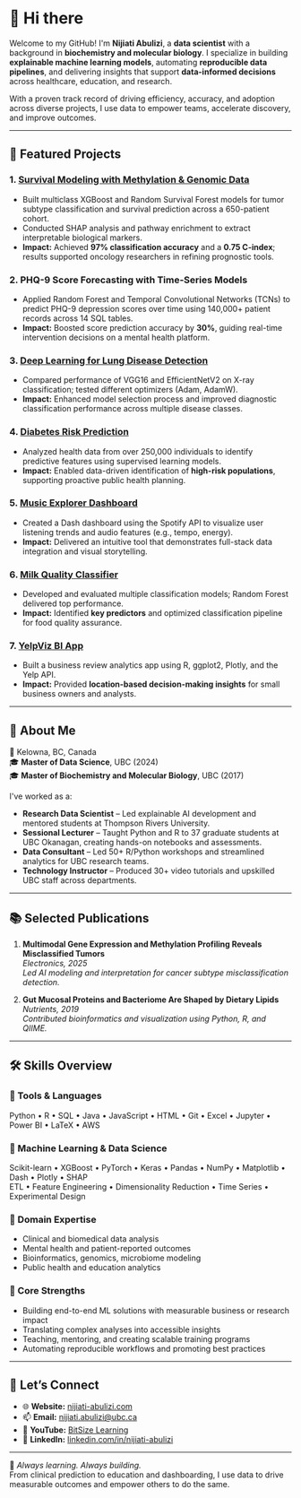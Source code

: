 # 👋 Hi there

Welcome to my GitHub! I'm **Nijiati Abulizi**, a **data scientist** with a background in **biochemistry and molecular biology**. I specialize in building **explainable machine learning models**, automating **reproducible data pipelines**, and delivering insights that support **data-informed decisions** across healthcare, education, and research.

With a proven track record of driving efficiency, accuracy, and adoption across diverse projects, I use data to empower teams, accelerate discovery, and improve outcomes.

---

## 🔬 Featured Projects

### 1. [**Survival Modeling with Methylation & Genomic Data**](https://github.com/nijiati-abulizi/Glioma)
- Built multiclass XGBoost and Random Survival Forest models for tumor subtype classification and survival prediction across a 650-patient cohort.
- Conducted SHAP analysis and pathway enrichment to extract interpretable biological markers.
- **Impact:** Achieved **97% classification accuracy** and a **0.75 C-index**; results supported oncology researchers in refining prognostic tools.

### 2. **PHQ-9 Score Forecasting with Time-Series Models**
- Applied Random Forest and Temporal Convolutional Networks (TCNs) to predict PHQ-9 depression scores over time using 140,000+ patient records across 14 SQL tables.
- **Impact:** Boosted score prediction accuracy by **30%**, guiding real-time intervention decisions on a mental health platform.

### 3. [**Deep Learning for Lung Disease Detection**](https://github.com/nijiati-abulizi/cnn_lung_disease)
- Compared performance of VGG16 and EfficientNetV2 on X-ray classification; tested different optimizers (Adam, AdamW).
- **Impact:** Enhanced model selection process and improved diagnostic classification performance across multiple disease classes.

### 4. [**Diabetes Risk Prediction**](https://github.com/nijiati-abulizi/diabetes_prediction)
- Analyzed health data from over 250,000 individuals to identify predictive features using supervised learning models.
- **Impact:** Enabled data-driven identification of **high-risk populations**, supporting proactive public health planning.

### 5. [**Music Explorer Dashboard**](https://github.com/nijiati-abulizi/spotify_dashboard)
- Created a Dash dashboard using the Spotify API to visualize user listening trends and audio features (e.g., tempo, energy).
- **Impact:** Delivered an intuitive tool that demonstrates full-stack data integration and visual storytelling.

### 6. [**Milk Quality Classifier**](https://github.com/nijiati-abulizi/milk_quality_prediction)
- Developed and evaluated multiple classification models; Random Forest delivered top performance.
- **Impact:** Identified **key predictors** and optimized classification pipeline for food quality assurance.

### 7. [**YelpViz BI App**](https://github.com/nijiati-abulizi/yelp_api_wrapper)
- Built a business review analytics app using R, ggplot2, Plotly, and the Yelp API.
- **Impact:** Provided **location-based decision-making insights** for small business owners and analysts.

---

## 🧠 About Me

📍 Kelowna, BC, Canada  
🎓 **Master of Data Science**, UBC (2024)  
🎓 **Master of Biochemistry and Molecular Biology**, UBC (2017)  

I've worked as a:
- **Research Data Scientist** – Led explainable AI development and mentored students at Thompson Rivers University.
- **Sessional Lecturer** – Taught Python and R to 37 graduate students at UBC Okanagan, creating hands-on notebooks and assessments.
- **Data Consultant** – Led 50+ R/Python workshops and streamlined analytics for UBC research teams.
- **Technology Instructor** – Produced 30+ video tutorials and upskilled UBC staff across departments.

---

## 📚 Selected Publications

1. **Multimodal Gene Expression and Methylation Profiling Reveals Misclassified Tumors**  
   _Electronics, 2025_  
   *Led AI modeling and interpretation for cancer subtype misclassification detection.*

2. **Gut Mucosal Proteins and Bacteriome Are Shaped by Dietary Lipids**  
   _Nutrients, 2019_  
   *Contributed bioinformatics and visualization using Python, R, and QIIME.*

---

## 🛠 Skills Overview

### 🧪 Tools & Languages  
Python • R • SQL • Java • JavaScript • HTML • Git • Excel • Jupyter • Power BI • LaTeX • AWS

### 🧠 Machine Learning & Data Science  
Scikit-learn • XGBoost • PyTorch • Keras • Pandas • NumPy • Matplotlib • Dash • Plotly • SHAP  
ETL • Feature Engineering • Dimensionality Reduction • Time Series • Experimental Design

### 🧬 Domain Expertise  
- Clinical and biomedical data analysis  
- Mental health and patient-reported outcomes  
- Bioinformatics, genomics, microbiome modeling  
- Public health and education analytics

### 🚀 Core Strengths  
- Building end-to-end ML solutions with measurable business or research impact  
- Translating complex analyses into accessible insights  
- Teaching, mentoring, and creating scalable training programs  
- Automating reproducible workflows and promoting best practices

---

## 🔗 Let’s Connect

- 🌐 **Website:** [nijiati-abulizi.com](https://nijiati-abulizi.com)  
- 📫 **Email:** nijiati.abulizi@ubc.ca  
- 🎥 **YouTube:** [BitSize Learning](https://www.youtube.com/@LearnBitSize)  
- 💼 **LinkedIn:** [linkedin.com/in/nijiati-abulizi](www.linkedin.com/in/nijiati-abulizi-na2745)

---

🧠 *Always learning. Always building.*  
From clinical prediction to education and dashboarding, I use data to drive measurable outcomes and empower others to do the same.
